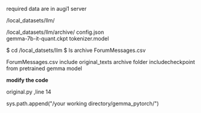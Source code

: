 required data are in augi1 server

/local_datasets/llm/

/local_datasets/llm/archive/
config.json     
gemma-7b-it-quant.ckpt
tokenizer.model

 $ cd /local_datsets/llm
 $ ls
 archive
 ForumMessages.csv
 

ForumMessages.csv include original_texts
archive folder includecheckpoint from pretrained gemma model

**modify the code**

original.py ,line 14

sys.path.append("/your working directory/gemma_pytorch/")


